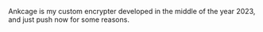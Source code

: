 Ankcage is my custom encrypter developed in the middle of the year 2023, and just push now for some reasons.
